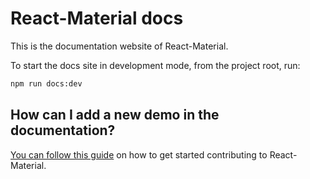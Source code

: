 # React-Material docs

This is the documentation website of React-Material.

To start the docs site in development mode, from the project root, run:

```sh
npm run docs:dev
```

## How can I add a new demo in the documentation?

[You can follow this guide](http://git.dev.sh.ctripcorp.com/sixthquake/react-material/blob/develop/CONTRIBUTING.md)
on how to get started contributing to React-Material.
